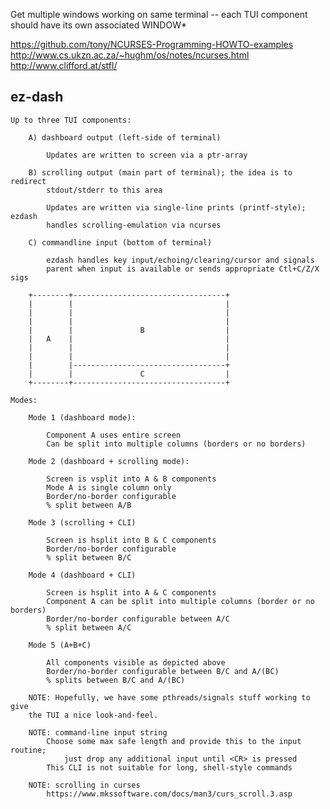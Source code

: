 Get multiple windows working on same terminal -- each TUI component should
have its own associated WINDOW*

https://github.com/tony/NCURSES-Programming-HOWTO-examples  
http://www.cs.ukzn.ac.za/~hughm/os/notes/ncurses.html  
http://www.clifford.at/stfl/  

ez-dash
-------

    Up to three TUI components:

        A) dashboard output (left-side of terminal)

            Updates are written to screen via a ptr-array

        B) scrolling output (main part of terminal); the idea is to redirect
            stdout/stderr to this area

            Updates are written via single-line prints (printf-style); ezdash
            handles scrolling-emulation via ncurses

        C) commandline input (bottom of terminal)

            ezdash handles key input/echoing/clearing/cursor and signals
            parent when input is available or sends appropriate Ctl+C/Z/X sigs

        +--------+----------------------------------+
        |        |                                  |
        |        |                                  |
        |        |                                  |
        |        |               B                  |
        |   A    |                                  |
        |        |                                  |
        |        |                                  |
        |        |----------------------------------+
        |        |               C                  |
        +--------+----------------------------------+

    Modes:

        Mode 1 (dashboard mode):

            Component A uses entire screen
            Can be split into multiple columns (borders or no borders)

        Mode 2 (dashboard + scrolling mode):

            Screen is vsplit into A & B components
            Mode A is single column only
            Border/no-border configurable
            % split between A/B

        Mode 3 (scrolling + CLI)

            Screen is hsplit into B & C components
            Border/no-border configurable
            % split between B/C

        Mode 4 (dashboard + CLI)

            Screen is hsplit into A & C components
            Component A can be split into multiple columns (border or no borders)
            Border/no-border configurable between A/C
            % split between A/C

        Mode 5 (A+B+C)

            All components visible as depicted above
            Border/no-border configurable between B/C and A/(BC)
            % splits between B/C and A/(BC)

        NOTE: Hopefully, we have some pthreads/signals stuff working to give
        the TUI a nice look-and-feel.

        NOTE: command-line input string
            Choose some max safe length and provide this to the input routine;
                just drop any additional input until <CR> is pressed
            This CLI is not suitable for long, shell-style commands
            
        NOTE: scrolling in curses
            https://www.mkssoftware.com/docs/man3/curs_scroll.3.asp            

